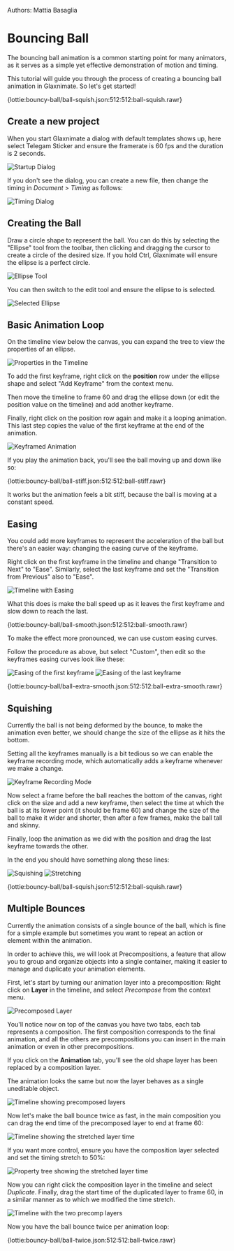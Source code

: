 Authors: Mattia Basaglia


# Bouncing Ball

The bouncing ball animation is a common starting point for many animators,
as it serves as a simple yet effective demonstration of motion and timing.

This tutorial will guide you through the process of creating a
bouncing ball animation in Glaxnimate. So let's get started!

{lottie:bouncy-ball/ball-squish.json:512:512:ball-squish.rawr}


Create a new project
--------------------

When you start Glaxnimate a dialog with default templates shows up,
here select Telegam Sticker and ensure the framerate is 60 fps and the duration is 2 seconds.

![Startup Dialog](./template.png)

If you don't see the dialog, you can create a new file,
then change the timing in _Document_ > _Timing_ as follows:

![Timing Dialog](./timing.png)


Creating the Ball
-----------------

Draw a circle shape to represent the ball.
You can do this by selecting the "Ellipse" tool from the toolbar,
then clicking and dragging the cursor to create a circle of the desired size.
If you hold Ctrl, Glaxnimate will ensure the ellipse is a perfect circle.


![Ellipse Tool](./tool.png)


You can then switch to the edit tool and ensure the ellipse to is selected.


![Selected Ellipse](./select.png)


Basic Animation Loop
--------------------

On the timeline view below the canvas, you can expand the tree to view the properties of an ellipse.

![Properties in the Timeline](./timeline-empty.png)

To add the first keyframe, right click on the **position** row under the
ellipse shape and select "Add Keyframe" from the context menu.

Then move the timeline to frame 60 and drag the ellipse down
(or edit the position value on the timeline) and add another keyframe.

Finally, right click on the position row again and make it a looping animation.
This last step copies the value of the first keyframe at the end of the animation.

![Keyframed Animation](./timeline-full.png)

If you play the animation back, you'll see the ball moving up and down like so:

{lottie:bouncy-ball/ball-stiff.json:512:512:ball-stiff.rawr}

It works but the animation feels a bit stiff, because the ball is moving at a constant speed.


Easing
------


You could add more keyframes to represent the acceleration of the ball
but there's an easier way: changing the easing curve of the keyframe.

Right click on the first keyframe in the timeline and change
"Transition to Next" to "Ease".
Similarly, select the last keyframe and set the "Transition from Previous"
also to "Ease".

![Timeline with Easing](./timeline-ease.png)

What this does is make the ball speed up as it leaves the first keyframe
and slow down to reach the last.

{lottie:bouncy-ball/ball-smooth.json:512:512:ball-smooth.rawr}


To make the effect more pronounced, we can use custom easing curves.

Follow the procedure as above, but select "Custom", then edit so the
keyframes easing curves look like these:


![Easing of the first keyframe](./easing-custom-1.png)
![Easing of the last keyframe](./easing-custom-2.png)


{lottie:bouncy-ball/ball-extra-smooth.json:512:512:ball-extra-smooth.rawr}


Squishing
---------


Currently the ball is not being deformed by the bounce, to make the animation even better,
we should change the size of the ellipse as it hits the bottom.

Setting all the keyframes manually is a bit tedious so we can enable the
keyframe recording mode, which automatically adds a keyframe whenever we make a change.


![Keyframe Recording Mode](./record.png)

Now select a frame before the ball reaches the bottom of the canvas,
right click on the size and add a new keyframe,
then select the time at which the ball is at its lower point (it should be frame 60)
and change the size of the ball to make it wider and shorter,
then after a few frames, make the ball tall and skinny.

Finally, loop the animation as we did with the position and drag the last
keyframe towards the other.

In the end you should have something along these lines:

![Squishing](./squish-1.png)
![Stretching](./squish-2.png)


{lottie:bouncy-ball/ball-squish.json:512:512:ball-squish.rawr}


Multiple Bounces
----------------

Currently the animation consists of a single bounce of the ball, which is
fine for a simple example but sometimes you want to repeat an action or element
within the animation.

In order to achieve this, we will look at Precompositions, a feature that
allow you to group and organize objects into a single container,
making it easier to manage and duplicate your animation elements.

First, let's start by turning our animation layer into a precomposition:
Right click on **Layer** in the timeline, and select _Precompose_ from
the context menu.

![Precomposed Layer](./precomposed.png)

You'll notice now on top of the canvas you have two tabs, each tab
represents a composition. The first composition corresponds to the final
animation, and all the others are precompositions you can insert in the
main animation or even in other precompositions.

If you click on the **Animation** tab, you'll see the old shape layer
has been replaced by a composition layer.

The animation looks the same but now the layer behaves as a single uneditable object.

![Timeline showing precomposed layers](./precomposed-timeline.png)

Now let's make the ball bounce twice as fast, in the main composition
you can drag the end time of the precomposed layer to end at frame 60:

![Timeline showing the stretched layer time](./timeline-stretch.png)

If you want more control, ensure you have the composition layer selected
and set the timing stretch to 50%:

![Property tree showing the stretched layer time](./properties-stretch.png)

Now you can right click the composition layer in the timeline and select _Duplicate_.
Finally, drag the start time of the duplicated layer to frame 60, in a similar manner
as to which we modified the time stretch.

![Timeline with the two precomp layers](./second-precomp.png)

Now you have the ball bounce twice per animation loop:

{lottie:bouncy-ball/ball-twice.json:512:512:ball-twice.rawr}
